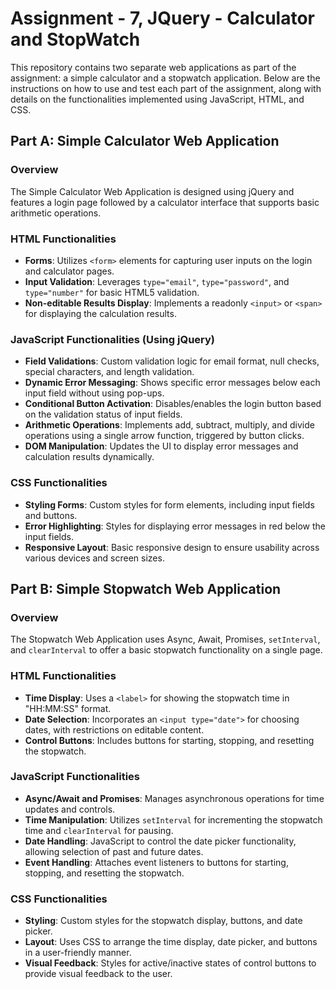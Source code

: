 # Assignment - 7, JQuery - Calculator and StopWatch

This repository contains two separate web applications as part of the assignment: a simple calculator and a stopwatch application. Below are the instructions on how to use and test each part of the assignment, along with details on the functionalities implemented using JavaScript, HTML, and CSS.

## Part A: Simple Calculator Web Application

### Overview

The Simple Calculator Web Application is designed using jQuery and features a login page followed by a calculator interface that supports basic arithmetic operations.

### HTML Functionalities

- **Forms**: Utilizes `<form>` elements for capturing user inputs on the login and calculator pages.
- **Input Validation**: Leverages `type="email"`, `type="password"`, and `type="number"` for basic HTML5 validation.
- **Non-editable Results Display**: Implements a readonly `<input>` or `<span>` for displaying the calculation results.

### JavaScript Functionalities (Using jQuery)

- **Field Validations**: Custom validation logic for email format, null checks, special characters, and length validation.
- **Dynamic Error Messaging**: Shows specific error messages below each input field without using pop-ups.
- **Conditional Button Activation**: Disables/enables the login button based on the validation status of input fields.
- **Arithmetic Operations**: Implements add, subtract, multiply, and divide operations using a single arrow function, triggered by button clicks.
- **DOM Manipulation**: Updates the UI to display error messages and calculation results dynamically.

### CSS Functionalities

- **Styling Forms**: Custom styles for form elements, including input fields and buttons.
- **Error Highlighting**: Styles for displaying error messages in red below the input fields.
- **Responsive Layout**: Basic responsive design to ensure usability across various devices and screen sizes.

## Part B: Simple Stopwatch Web Application

### Overview

The Stopwatch Web Application uses Async, Await, Promises, `setInterval`, and `clearInterval` to offer a basic stopwatch functionality on a single page.

### HTML Functionalities

- **Time Display**: Uses a `<label>` for showing the stopwatch time in "HH:MM:SS" format.
- **Date Selection**: Incorporates an `<input type="date">` for choosing dates, with restrictions on editable content.
- **Control Buttons**: Includes buttons for starting, stopping, and resetting the stopwatch.

### JavaScript Functionalities

- **Async/Await and Promises**: Manages asynchronous operations for time updates and controls.
- **Time Manipulation**: Utilizes `setInterval` for incrementing the stopwatch time and `clearInterval` for pausing.
- **Date Handling**: JavaScript to control the date picker functionality, allowing selection of past and future dates.
- **Event Handling**: Attaches event listeners to buttons for starting, stopping, and resetting the stopwatch.

### CSS Functionalities

- **Styling**: Custom styles for the stopwatch display, buttons, and date picker.
- **Layout**: Uses CSS to arrange the time display, date picker, and buttons in a user-friendly manner.
- **Visual Feedback**: Styles for active/inactive states of control buttons to provide visual feedback to the user.


